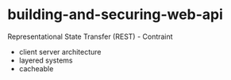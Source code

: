 # building-and-securing-web-api


Representational State Transfer (REST) - Contraint
* client server architecture
* layered systems
* cacheable